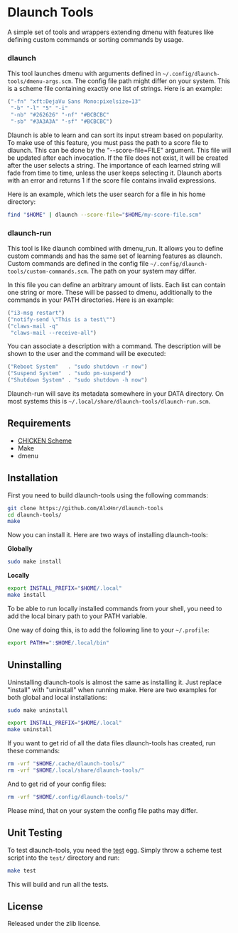 # Dlaunch Tools

A simple set of tools and wrappers extending dmenu with features like
defining custom commands or sorting commands by usage.


### dlaunch

This tool launches dmenu with arguments defined in
`~/.config/dlaunch-tools/dmenu-args.scm`. The config file path might differ
on your system. This is a scheme file containing exactly one list of
strings. Here is an example:

```scheme
("-fn" "xft:DejaVu Sans Mono:pixelsize=13"
 "-b" "-l" "5" "-i"
 "-nb" "#262626" "-nf" "#BCBCBC"
 "-sb" "#3A3A3A" "-sf" "#BCBCBC")
```

Dlaunch is able to learn and can sort its input stream based on popularity.
To make use of this feature, you must pass the path to a score file to
dlaunch. This can be done by the "--score-file=FILE" argument. This file
will be updated after each invocation. If the file does not exist, it will
be created after the user selects a string. The importance of each learned
string will fade from time to time, unless the user keeps selecting it.
Dlaunch aborts with an error and returns 1 if the score file contains
invalid expressions.

Here is an example, which lets the user search for a file in his home
directory:

```sh
find "$HOME" | dlaunch --score-file="$HOME/my-score-file.scm"
```

### dlaunch-run

This tool is like dlaunch combined with dmenu\_run. It allows you to define
custom commands and has the same set of learning features as dlaunch.
Custom commands are defined in the config file
`~/.config/dlaunch-tools/custom-commands.scm`. The path on your system may
differ.

In this file you can define an arbitrary amount of lists. Each list can
contain one string or more. These will be passed to dmenu, additionally to
the commands in your PATH directories. Here is an example:

```scheme
("i3-msg restart")
("notify-send \"This is a test\"")
("claws-mail -q"
 "claws-mail --receive-all")
```

You can associate a description with a command. The description will be
shown to the user and the command will be executed:

```scheme
("Reboot System"   . "sudo shutdown -r now")
("Suspend System"  . "sudo pm-suspend")
("Shutdown System" . "sudo shutdown -h now")
```

Dlaunch-run will save its metadata somewhere in your DATA directory. On
most systems this is `~/.local/share/dlaunch-tools/dlaunch-run.scm`.

## Requirements

* [CHICKEN Scheme](http://call-cc.org)
* Make
* dmenu

## Installation

First you need to build dlaunch-tools using the following commands:

```sh
git clone https://github.com/AlxHnr/dlaunch-tools
cd dlaunch-tools/
make
```

Now you can install it. Here are two ways of installing dlaunch-tools:

**Globally**

```sh
sudo make install
```

**Locally**

```sh
export INSTALL_PREFIX="$HOME/.local"
make install
```

To be able to run locally installed commands from your shell, you need to
add the local binary path to your PATH variable.

One way of doing this, is to add the following line to your `~/.profile`:

```sh
export PATH+=":$HOME/.local/bin"
```

## Uninstalling

Uninstalling dlaunch-tools is almost the same as installing it. Just
replace "install" with "uninstall" when running make. Here are two examples
for both global and local installations:

```sh
sudo make uninstall

export INSTALL_PREFIX="$HOME/.local"
make uninstall
```

If you want to get rid of all the data files dlaunch-tools has created, run
these commands:

```sh
rm -vrf "$HOME/.cache/dlaunch-tools/"
rm -vrf "$HOME/.local/share/dlaunch-tools/"
```

And to get rid of your config files:

```sh
rm -vrf "$HOME/.config/dlaunch-tools/"
```

Please mind, that on your system the config file paths may differ.

## Unit Testing

To test dlaunch-tools, you need the
[test](http://wiki.call-cc.org/eggref/4/test) egg. Simply throw a scheme
test script into the `test/` directory and run:

```sh
make test
```

This will build and run all the tests.

## License

Released under the zlib license.

